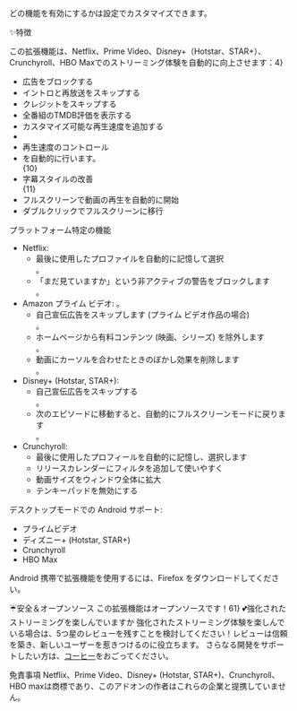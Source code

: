 どの機能を有効にするかは設定でカスタマイズできます。

✨特徴

この拡張機能は、Netflix、Prime Video、Disney+（Hotstar、STAR+）、Crunchyroll、HBO Maxでのストリーミング体験を自動的に向上させます：4}<ul>
<li>広告をブロックする</li>
<li>イントロと再放送をスキップする</li>
<li>クレジットをスキップする</li>
<li>全番組のTMDB評価を表示する</li>
<li>カスタマイズ可能な再生速度を追加する</li>
<li><li>再生速度のコントロール</li>
<li>を自動的に行います。</li>{10}<li>字幕スタイルの改善</li>{11}<li>フルスクリーンで動画の再生を自動的に開始</li>
<li>ダブルクリックでフルスクリーンに移行</li>
</ul>

プラットフォーム特定の機能
<ul>
<li>Netflix:
  <ul>
    <li>最後に使用したプロファイルを自動的に記憶して選択</li>
。    <li>「まだ見ていますか」という非アクティブの警告をブロックします</li>
。  </ul>
</li>

<li>Amazon プライム ビデオ:
。  <ul>
    <li>自己宣伝広告をスキップします (プライム ビデオ作品の場合)</li>
。    <li>ホームページから有料コンテンツ (映画、シリーズ) を除外します</li>
。    <li>動画にカーソルを合わせたときのぼかし効果を削除します</li>
。  </ul>
</li>

<li>Disney+ (Hotstar, STAR+):
  <ul>
    <li>自己宣伝広告をスキップする</li>
。    <li>次のエピソードに移動すると、自動的にフルスクリーンモードに戻ります</li>
。  </ul>
</li>

<li>Crunchyroll:
  <ul>
    <li>最後に使用したプロフィールを自動的に記憶し、選択します</li>
    <li>リリースカレンダーにフィルタを追加して使いやすく</li>
    <li>動画サイズをウィンドウ全体に拡大</li>
    <li>テンキーパッドを無効にする</li>
  </ul>
</li>
</ul>

デスクトップモードでの Android サポート: 
<ul>
<li>プライムビデオ</li>
<li>ディズニー+ (Hotstar, STAR+)</li>
<li>Crunchyroll</li>
<li>HBO Max</li>
</ul>
Android 携帯で拡張機能を使用するには、Firefox をダウンロードしてください。

☔安全＆オープンソース
この拡張機能はオープンソースです！61}
💕強化されたストリーミングを楽しんでいますか
強化されたストリーミング体験を楽しんでいる場合は、5つ星のレビューを残すことを検討してください！レビューは信頼を築き、新しいユーザーを惹きつけるのに役立ちます。
さらなる開発をサポートしたい方は、<a href='https://github.com/sponsors/Dreamlinerm' target='_blank'>コーヒー</a>をおごってください。

免責事項
Netflix、Prime Video、Disney+ (Hotstar, STAR+)、Crunchyroll、HBO maxは商標であり、このアドオンの作者はこれらの企業と提携していません。